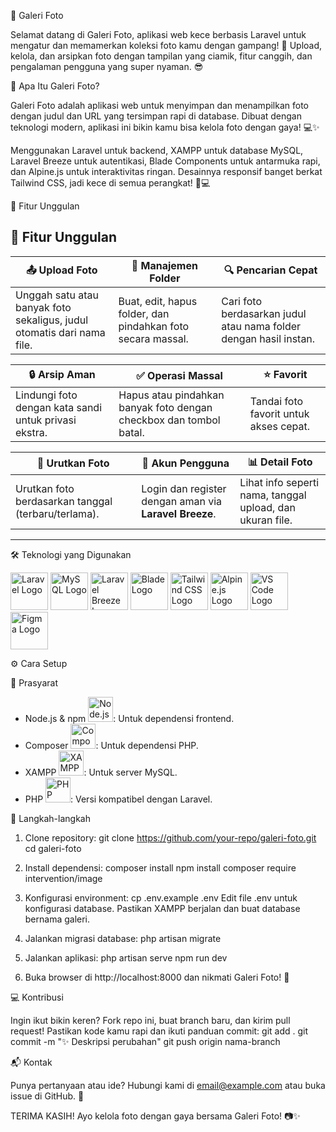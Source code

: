 📸 Galeri Foto

Selamat datang di Galeri Foto, aplikasi web kece berbasis Laravel untuk mengatur dan memamerkan koleksi foto kamu dengan gampang! 🚀 Upload, kelola, dan arsipkan foto dengan tampilan yang ciamik, fitur canggih, dan pengalaman pengguna yang super nyaman. 😎

🌟 Apa Itu Galeri Foto?

Galeri Foto adalah aplikasi web untuk menyimpan dan menampilkan foto dengan judul dan URL yang tersimpan rapi di database. Dibuat dengan teknologi modern, aplikasi ini bikin kamu bisa kelola foto dengan gaya! 💻✨

Menggunakan Laravel untuk backend, XAMPP untuk database MySQL, Laravel Breeze untuk autentikasi, Blade Components untuk antarmuka rapi, dan Alpine.js untuk interaktivitas ringan. Desainnya responsif banget berkat Tailwind CSS, jadi kece di semua perangkat! 📱💻

🎉 Fitur Unggulan

## 🎉 Fitur Unggulan

| 📤 **Upload Foto** | 📁 **Manajemen Folder** | 🔍 **Pencarian Cepat** |
|---------------------|-------------------------|-----------------------|
| Unggah satu atau banyak foto sekaligus, judul otomatis dari nama file. | Buat, edit, hapus folder, dan pindahkan foto secara massal. | Cari foto berdasarkan judul atau nama folder dengan hasil instan. |

| 🔒 **Arsip Aman** | ✅ **Operasi Massal** | ⭐ **Favorit** |
|-------------------|-----------------------|---------------|
| Lindungi foto dengan kata sandi untuk privasi ekstra. | Hapus atau pindahkan banyak foto dengan checkbox dan tombol batal. | Tandai foto favorit untuk akses cepat. |

| 🔄 **Urutkan Foto** | 👤 **Akun Pengguna** | 📊 **Detail Foto** |
|---------------------|---------------------|-------------------|
| Urutkan foto berdasarkan tanggal (terbaru/terlama). | Login dan register dengan aman via **Laravel Breeze**. | Lihat info seperti nama, tanggal upload, dan ukuran file. |

---

🛠️ Teknologi yang Digunakan

<img src="https://laravel.com/img/logomark.min.svg" width="60" alt="Laravel Logo"> 
<img src="https://www.mysql.com/common/logos/logo-mysql-170x115.png" width="60" alt="MySQL Logo"> 
<img src="https://laravel.com/img/logomark.min.svg" width="60" alt="Laravel Breeze Logo"> 
<img src="https://laravel.com/img/logomark.min.svg" width="60" alt="Blade Logo"> 
<img src="https://tailwindcss.com/_next/static/media/tailwindcss-mark.3c5441fc7a190fb1800d4a5c7f07ba4b1345a9c8.svg" width="60" alt="Tailwind CSS Logo"> 
<img src="https://alpinejs.dev/alpine.png" width="60" alt="Alpine.js Logo"> 
<img src="https://code.visualstudio.com/assets/images/code-stable.png" width="60" alt="VS Code Logo"> 
<img src="https://www.figma.com/favicon.ico" width="60" alt="Figma Logo">

⚙️ Cara Setup

🔧 Prasyarat
- Node.js & npm <img src="https://nodejs.org/static/images/logo.svg" width="40" alt="Node.js Logo">: Untuk dependensi frontend.
- Composer <img src="https://getcomposer.org/img/logo-composer-transparent.png" width="40" alt="Composer Logo">: Untuk dependensi PHP.
- XAMPP <img src="https://www.apachefriends.org/images/xampp-logo.svg" width="40" alt="XAMPP Logo">: Untuk server MySQL.
- PHP <img src="https://www.php.net/images/logos/new-php-logo.svg" width="40" alt="PHP Logo">: Versi kompatibel dengan Laravel.

🚀 Langkah-langkah
1. Clone repository:
   git clone https://github.com/your-repo/galeri-foto.git
   cd galeri-foto

2. Install dependensi:
   composer install
   npm install
   composer require intervention/image

3. Konfigurasi environment:
   cp .env.example .env
   Edit file .env untuk konfigurasi database. Pastikan XAMPP berjalan dan buat database bernama galeri.

4. Jalankan migrasi database:
   php artisan migrate

5. Jalankan aplikasi:
   php artisan serve
   npm run dev

6. Buka browser di http://localhost:8000 dan nikmati Galeri Foto! 🎉

💻 Kontribusi

Ingin ikut bikin keren? Fork repo ini, buat branch baru, dan kirim pull request! Pastikan kode kamu rapi dan ikuti panduan commit:
git add .
git commit -m "✨ Deskripsi perubahan"
git push origin nama-branch

📬 Kontak

Punya pertanyaan atau ide? Hubungi kami di email@example.com atau buka issue di GitHub. 💌

TERIMA KASIH! Ayo kelola foto dengan gaya bersama Galeri Foto! 📷✨
